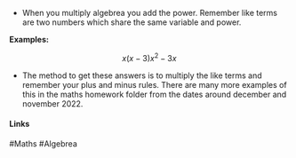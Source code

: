 
- When you multiply algebrea you add the power. Remember like terms are two numbers which share the same variable and power.

**Examples:**

```math
x(x - 3)
x^2 - 3x
```
- The method to get these answers is to multiply the like terms and remember your plus and minus rules. There are many more examples of this in the maths homework folder from the dates around december and november 2022.

#### Links
#Maths #Algebrea 